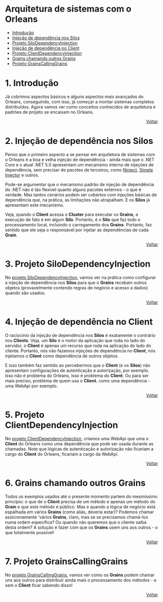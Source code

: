 # Arquitetura de sistemas com o Orleans

- [Introdução](#1-introdução)
- [Injeção de dependência nos Silos](#2-injeção-de-dependência-nos-silos)
- [Projeto SiloDependencyInjection](#3-projeto-silodependencyinjection)
- [Injeção de dependência no Client](#4-injeção-de-dependência-no-client)
- [Projeto ClientDependencyInjection](#5-projeto-clientdependencyinjection)
- [Grains chamando outros Grains](#6-grains-chamando-outros-grains)
- [Projeto GrainsCallingGrains](#7-projeto-grainscallinggrains)

# 1. Introdução

Já cobrimos aspectos básicos e alguns aspectos mais avançados do Orleans, conseguindo, com isso, já começar a montar sistemas completos distribuídos. Agora vamos ver como conceitos conhecidos de arquitetura e padrões de projeto se encaixam no Orleans.

<div align="right">
	
[Voltar](#arquitetura-de-sistemas-com-o-orleans)

</div>

# 2. Injeção de dependência nos Silos

Penso que o primeiro aspecto a se pensar em arquitetura de sistemas com o Orleans é a boa e velha injeção de dependência - ainda mais que o .NET Core e o atual .NET 5.0 apresentam um mecanismo interno de injeções de dependência, sem precisar de pacotes de terceiros, como [Ninject](http://www.ninject.org/), [Simple Injector](https://simpleinjector.org/) e outros.

Pode-se argumentar que o mecanismo padrão de injeção de dependência do .NET não é tão flexível quanto alguns pacotes externos - o que é verdade. Mas tantos cenários podem ser cobertos com injeções básicas de dependência que, na prática, as limitações não atrapalham. E os **Silos** já apresentam este mecanismo.

Veja, quando o **Client** acessa o **Cluster** para executar os **Grains**, a execução de fato é em algum **Silo**. Portanto, é o **Silo** que faz todo o processamento local, incluindo o carregamento dos **Grains**. Portanto, faz sentido que ele seja o responsável por injetar as dependências de cada **Grain**.

<div align="right">
	
[Voltar](#arquitetura-de-sistemas-com-o-orleans)

</div>

# 3. Projeto SiloDependencyInjection

No [projeto SiloDependencyInjection](https://github.com/prrandrade/OrleansStudy/tree/master/Projetos/11-SiloDependencyInjection), vamos ver na prática como configurar a injeção de dependência nos **Silos** para que o **Grains** recebam outros objetos (provavelmente contendo regras de negócio e acesso a dados) quando são usados.

<div align="right">
	
[Voltar](#arquitetura-de-sistemas-com-o-orleans)

</div>

# 4. Injeção de dependência no Client

O raciocínio da injeção de dependência nos **Silos** é exatamente o contrário nos **Clients**. Veja, um **Silo** é o motor da aplicação que roda no lado do servidor, o **Client** é apenas um recurso que roda na aplicação do lado do cliente. Portanto, nós não fazemos injeções de dependência no **Client**, nós injetamos o **Client** como dependência de outros objetos.

E isso também faz sentido ao percebermos que o **Client** (e os **Silos**) não apresentam configurações de autenticação e autorização, por exemplo. Isso não é problema do Orleans, isso é problema do **Client**. Ou para ser mais preciso, problema de quem usa o **Client.** como uma dependência - uma WebApi por exemplo.


<div align="right">
	
[Voltar](#arquitetura-de-sistemas-com-o-orleans)

</div>

# 5. Projeto ClientDependencyInjection

No [projeto ClientDependencyInjection](https://github.com/prrandrade/OrleansStudy/tree/master/Projetos/12-ClientDependencyInjection), criamos uma WebApi que uma o **Client** do Orleans como uma dependência que pode ser usada durante as chamadas. Note que lógicas de autenticação e autorização não ficariam a cargo do **Client** do Orleans, ficariam a cargo da WebApi.

<div align="right">
	
[Voltar](#arquitetura-de-sistemas-com-o-orleans)

</div>

# 6. Grains chamando outros Grains

Todos os exemplos usados até o presente momento partem do mesmíssimo princípio: o que de o **Client** precisa de um método e apenas um método do **Grain** e que este método é público. Mas e quando a lógica de negócio está espalhada em vários **Grains** (como aliás, deveria estar)? Podemos chamar assicronamente 'vários **Grains**, claro, mas se se precisamos chamá-los numa ordem específica? Ou quando não queremos que o cliente saiba desta ordem? A solução é fazer com que os **Grains** usem uns aos outros - o que totalmente possível!

<div align="right">
	
[Voltar](#arquitetura-de-sistemas-com-o-orleans)

</div>

# 7. Projeto GrainsCallingGrains

No [projeto GrainsCallingGrains](https://github.com/prrandrade/OrleansStudy/tree/master/Projetos/13-GrainsCallingGrains), vamos ver como os **Grains** podem chamar uns aos outros para distribuir ainda mais o processamento dos métodos - e sem o **Client** ficar sabendo disso!

<div align="right">
	
[Voltar](#arquitetura-de-sistemas-com-o-orleans)

</div>